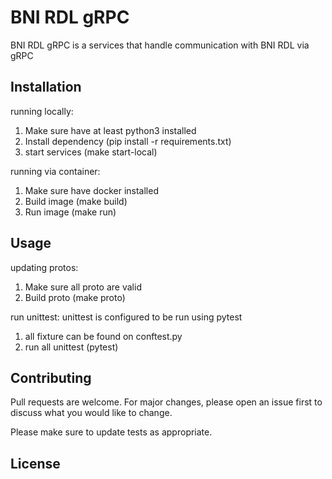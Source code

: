 # BNI RDL gRPC

BNI RDL gRPC is a services that handle communication with BNI RDL via gRPC

## Installation

running locally: 
1. Make sure have at least python3 installed
2. Install dependency (pip install -r requirements.txt)
3. start services (make start-local)

running via container: 
1. Make sure have docker installed
2. Build image (make build)
3. Run image (make run)

## Usage

updating protos: 
1. Make sure all proto are valid
2. Build proto (make proto)

run unittest: 
unittest is configured to be run using pytest
1. all fixture can be found on conftest.py
2. run all unittest (pytest)

## Contributing
Pull requests are welcome. For major changes, please open an issue first to discuss what you would like to change.

Please make sure to update tests as appropriate.

## License
